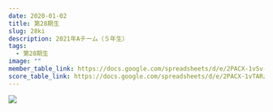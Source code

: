 ```yaml
---
date: 2020-01-02
title: 第28期生
slug: 28ki
description: 2021年Aチーム（５年生）
tags:
  - 第28期生
image: ""
member_table_link: https://docs.google.com/spreadsheets/d/e/2PACX-1vSv-MyZHZW7D5lqpvyN04km7lwkii6B0JcOkrKQmYUxjgvrenwib9iLMZQwJTQkcAQEiSNGIkkYRUQa/pubhtml?gid=1671152114&single=true
score_table_link: https://docs.google.com/spreadsheets/d/e/2PACX-1vTARz3mcvxkWU_QJkv_-pSFtn5Wm1OLlHAc6zugl0iPCm3ASSkp_mRAPDog2pj1PmqephIL3_xiSv3a/pubhtml?gid=0&single=true
---
```

![](/images/cimg2647.jpg)